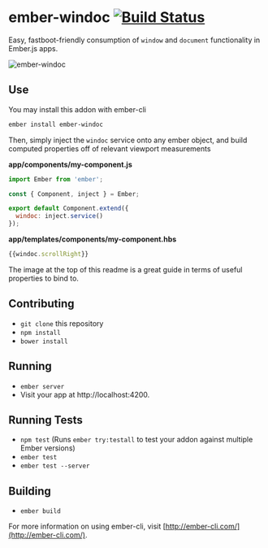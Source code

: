 # ember-windoc [![Build Status](https://travis-ci.org/mike-north/ember-windoc.svg?branch=master)](https://travis-ci.org/mike-north/ember-windoc)

Easy, fastboot-friendly consumption of `window` and `document` functionality in Ember.js apps.

![ember-windoc](http://i63.tinypic.com/108ifdw.png)

## Use

You may install this addon with ember-cli
```sh
ember install ember-windoc
```

Then, simply inject the `windoc` service onto any ember object, and build computed properties off of relevant viewport measurements

**app/components/my-component.js**
```js
import Ember from 'ember';

const { Component, inject } = Ember;

export default Component.extend({
  windoc: inject.service()
});

```

**app/templates/components/my-component.hbs**
```js
{{windoc.scrollRight}}
```

The image at the top of this readme is a great guide in terms of useful properties to bind to.

## Contributing

* `git clone` this repository
* `npm install`
* `bower install`

## Running

* `ember server`
* Visit your app at http://localhost:4200.

## Running Tests

* `npm test` (Runs `ember try:testall` to test your addon against multiple Ember versions)
* `ember test`
* `ember test --server`

## Building

* `ember build`

For more information on using ember-cli, visit [http://ember-cli.com/](http://ember-cli.com/).
